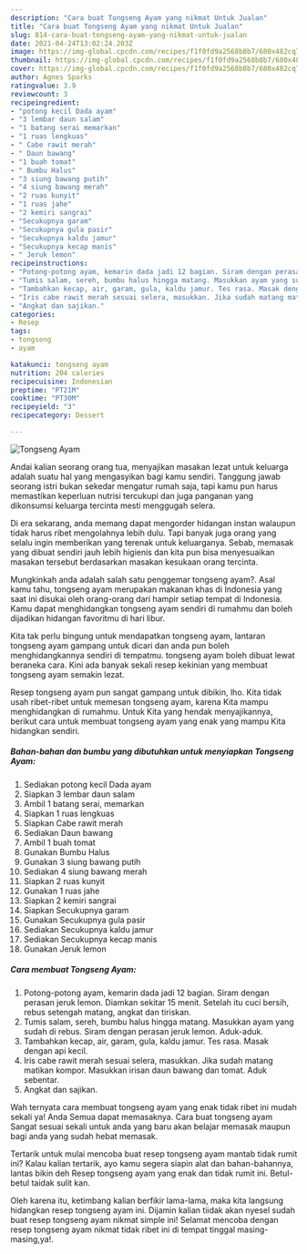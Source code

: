 ```yaml
---
description: "Cara buat Tongseng Ayam yang nikmat Untuk Jualan"
title: "Cara buat Tongseng Ayam yang nikmat Untuk Jualan"
slug: 814-cara-buat-tongseng-ayam-yang-nikmat-untuk-jualan
date: 2021-04-24T13:02:24.203Z
image: https://img-global.cpcdn.com/recipes/f1f0fd9a2568b8b7/680x482cq70/tongseng-ayam-foto-resep-utama.jpg
thumbnail: https://img-global.cpcdn.com/recipes/f1f0fd9a2568b8b7/680x482cq70/tongseng-ayam-foto-resep-utama.jpg
cover: https://img-global.cpcdn.com/recipes/f1f0fd9a2568b8b7/680x482cq70/tongseng-ayam-foto-resep-utama.jpg
author: Agnes Sparks
ratingvalue: 3.9
reviewcount: 3
recipeingredient:
- "potong kecil Dada ayam"
- "3 lembar daun salam"
- "1 batang serai memarkan"
- "1 ruas lengkuas"
- " Cabe rawit merah"
- " Daun bawang"
- "1 buah tomat"
- " Bumbu Halus"
- "3 siung bawang putih"
- "4 siung bawang merah"
- "2 ruas kunyit"
- "1 ruas jahe"
- "2 kemiri sangrai"
- "Secukupnya garam"
- "Secukupnya gula pasir"
- "Secukupnya kaldu jamur"
- "Secukupnya kecap manis"
- " Jeruk lemon"
recipeinstructions:
- "Potong-potong ayam, kemarin dada jadi 12 bagian. Siram dengan perasan jeruk lemon. Diamkan sekitar 15 menit. Setelah itu cuci bersih, rebus setengah matang, angkat dan tiriskan."
- "Tumis salam, sereh, bumbu halus hingga matang. Masukkan ayam yang sudah di rebus. Siram dengan perasan jeruk lemon. Aduk-aduk."
- "Tambahkan kecap, air, garam, gula, kaldu jamur. Tes rasa. Masak dengan api kecil."
- "Iris cabe rawit merah sesuai selera, masukkan. Jika sudah matang matikan kompor. Masukkan irisan daun bawang dan tomat. Aduk sebentar."
- "Angkat dan sajikan."
categories:
- Resep
tags:
- tongseng
- ayam

katakunci: tongseng ayam 
nutrition: 204 calories
recipecuisine: Indonesian
preptime: "PT21M"
cooktime: "PT30M"
recipeyield: "3"
recipecategory: Dessert

---
```



![Tongseng Ayam](https://img-global.cpcdn.com/recipes/f1f0fd9a2568b8b7/680x482cq70/tongseng-ayam-foto-resep-utama.jpg)

Andai kalian seorang orang tua, menyajikan masakan lezat untuk keluarga adalah suatu hal yang mengasyikan bagi kamu sendiri. Tanggung jawab seorang istri bukan sekedar mengatur rumah saja, tapi kamu pun harus memastikan keperluan nutrisi tercukupi dan juga panganan yang dikonsumsi keluarga tercinta mesti menggugah selera.

Di era  sekarang, anda memang dapat mengorder hidangan instan walaupun tidak harus ribet mengolahnya lebih dulu. Tapi banyak juga orang yang selalu ingin memberikan yang terenak untuk keluarganya. Sebab, memasak yang dibuat sendiri jauh lebih higienis dan kita pun bisa menyesuaikan masakan tersebut berdasarkan masakan kesukaan orang tercinta. 



Mungkinkah anda adalah salah satu penggemar tongseng ayam?. Asal kamu tahu, tongseng ayam merupakan makanan khas di Indonesia yang saat ini disukai oleh orang-orang dari hampir setiap tempat di Indonesia. Kamu dapat menghidangkan tongseng ayam sendiri di rumahmu dan boleh dijadikan hidangan favoritmu di hari libur.

Kita tak perlu bingung untuk mendapatkan tongseng ayam, lantaran tongseng ayam gampang untuk dicari dan anda pun boleh menghidangkannya sendiri di tempatmu. tongseng ayam boleh dibuat lewat beraneka cara. Kini ada banyak sekali resep kekinian yang membuat tongseng ayam semakin lezat.

Resep tongseng ayam pun sangat gampang untuk dibikin, lho. Kita tidak usah ribet-ribet untuk memesan tongseng ayam, karena Kita mampu menghidangkan di rumahmu. Untuk Kita yang hendak menyajikannya, berikut cara untuk membuat tongseng ayam yang enak yang mampu Kita hidangkan sendiri.

<!--inarticleads1-->

##### Bahan-bahan dan bumbu yang dibutuhkan untuk menyiapkan Tongseng Ayam:

1. Sediakan potong kecil Dada ayam
1. Siapkan 3 lembar daun salam
1. Ambil 1 batang serai, memarkan
1. Siapkan 1 ruas lengkuas
1. Siapkan  Cabe rawit merah
1. Sediakan  Daun bawang
1. Ambil 1 buah tomat
1. Gunakan  Bumbu Halus
1. Gunakan 3 siung bawang putih
1. Sediakan 4 siung bawang merah
1. Siapkan 2 ruas kunyit
1. Gunakan 1 ruas jahe
1. Siapkan 2 kemiri sangrai
1. Siapkan Secukupnya garam
1. Gunakan Secukupnya gula pasir
1. Sediakan Secukupnya kaldu jamur
1. Sediakan Secukupnya kecap manis
1. Gunakan  Jeruk lemon




<!--inarticleads2-->

##### Cara membuat Tongseng Ayam:

1. Potong-potong ayam, kemarin dada jadi 12 bagian. Siram dengan perasan jeruk lemon. Diamkan sekitar 15 menit. Setelah itu cuci bersih, rebus setengah matang, angkat dan tiriskan.
1. Tumis salam, sereh, bumbu halus hingga matang. Masukkan ayam yang sudah di rebus. Siram dengan perasan jeruk lemon. Aduk-aduk.
1. Tambahkan kecap, air, garam, gula, kaldu jamur. Tes rasa. Masak dengan api kecil.
1. Iris cabe rawit merah sesuai selera, masukkan. Jika sudah matang matikan kompor. Masukkan irisan daun bawang dan tomat. Aduk sebentar.
1. Angkat dan sajikan.




Wah ternyata cara membuat tongseng ayam yang enak tidak ribet ini mudah sekali ya! Anda Semua dapat memasaknya. Cara buat tongseng ayam Sangat sesuai sekali untuk anda yang baru akan belajar memasak maupun bagi anda yang sudah hebat memasak.

Tertarik untuk mulai mencoba buat resep tongseng ayam mantab tidak rumit ini? Kalau kalian tertarik, ayo kamu segera siapin alat dan bahan-bahannya, lantas bikin deh Resep tongseng ayam yang enak dan tidak rumit ini. Betul-betul taidak sulit kan. 

Oleh karena itu, ketimbang kalian berfikir lama-lama, maka kita langsung hidangkan resep tongseng ayam ini. Dijamin kalian tiidak akan nyesel sudah buat resep tongseng ayam nikmat simple ini! Selamat mencoba dengan resep tongseng ayam nikmat tidak ribet ini di tempat tinggal masing-masing,ya!.

